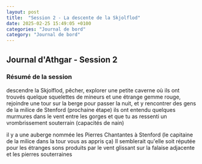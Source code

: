 ```yaml
---
layout: post
title:  "Session 2 - La descente de la Skjolflod"
date: 2025-02-25 15:49:05 +0100
categories: "Journal de bord"
category: "Journal de bord"
---
```


## Journal d'Athgar - Session 2

### Résumé de la session
descendre la Skjolflod, pêcher, explorer une petite caverne où ils ont trouvés quelque squelettes de mineurs et une étrange gemme rouge, rejoindre une tour sur la berge pour passer la nuit, et y rencontrer des gens de la milice de Stenford (prochaine étape)
ils ont entendu quelques murmures dans le vent entre les gorges et que tu as ressenti un vrombrissement souterrain (capacités de nain)

il y a une auberge nommée les Pierres Chantantes à Stenford (le capitaine de la milice dans la tour vous as appris ça)
Il semblerait qu'elle soit réputée pour les étranges sons produits par le vent glissant sur la falaise adjacente et les pierres souterraines